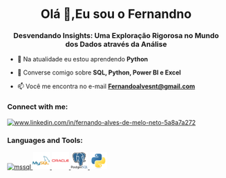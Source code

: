 <h1 align="center">Olá 👋,Eu sou o Fernandno</h1>
<h3 align="center">Desvendando Insights: Uma Exploração Rigorosa no Mundo dos Dados através da Análise</h3>

- 🌱 Na atualidade eu estou aprendendo **Python**

- 💬 Converse comigo sobre **SQL, Python, Power BI e Excel**

- 📫 Você me encontra no e-mail **Fernandoalvesnt@gmail.com**

<h3 align="left">Connect with me:</h3>
<p align="left">
<a href="https://linkedin.com/in/www.linkedin.com/in/fernando-alves-de-melo-neto-5a8a7a272" target="blank"><img align="center" src="https://raw.githubusercontent.com/rahuldkjain/github-profile-readme-generator/master/src/images/icons/Social/linked-in-alt.svg" alt="www.linkedin.com/in/fernando-alves-de-melo-neto-5a8a7a272" height="30" width="40" /></a>
</p>

<h3 align="left">Languages and Tools:</h3>
<p align="left"> <a href="https://www.microsoft.com/en-us/sql-server" target="_blank" rel="noreferrer"> <img src="https://www.svgrepo.com/show/303229/microsoft-sql-server-logo.svg" alt="mssql" width="40" height="40"/> </a> <a href="https://www.mysql.com/" target="_blank" rel="noreferrer"> <img src="https://raw.githubusercontent.com/devicons/devicon/master/icons/mysql/mysql-original-wordmark.svg" alt="mysql" width="40" height="40"/> </a> <a href="https://www.oracle.com/" target="_blank" rel="noreferrer"> <img src="https://raw.githubusercontent.com/devicons/devicon/master/icons/oracle/oracle-original.svg" alt="oracle" width="40" height="40"/> </a> <a href="https://www.postgresql.org" target="_blank" rel="noreferrer"> <img src="https://raw.githubusercontent.com/devicons/devicon/master/icons/postgresql/postgresql-original-wordmark.svg" alt="postgresql" width="40" height="40"/> </a> <a href="https://www.python.org" target="_blank" rel="noreferrer"> <img src="https://raw.githubusercontent.com/devicons/devicon/master/icons/python/python-original.svg" alt="python" width="40" height="40"/> </a> </p>


<!---
- 👋 Eai, Eu sou o @FernandoAlvesn
- 👀 I’m interested in ...
- 🌱 I’m currently learning ...
- 💞️ I’m looking to collaborate on ...
- 📫 How to reach me ...
- 😄 Pronouns: ...
- ⚡ Fun fact: ...


FernandoAlvesn/FernandoAlvesn is a ✨ special ✨ repository because its `README.md` (this file) appears on your GitHub profile.
You can click the Preview link to take a look at your changes.
--->
